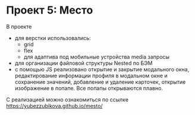 # Проект 5: Место

В проекте
* для верстки использовались:
    * grid
    * flex
    * для адаптива под мобильные устройства media запросы
* для организации файловой структуры Nested по БЭМ
* с помощью JS реализовано открытие и закрытие модального окна, редактирование информации профиля в модальном окне и сохранение значений, добавление и удаление карточек, открытие изображение в попапе. Все попапы открываются плавно. 

С реализацией можно ознакомиться по ссылке https://yubezzubikova.github.io/mesto/
